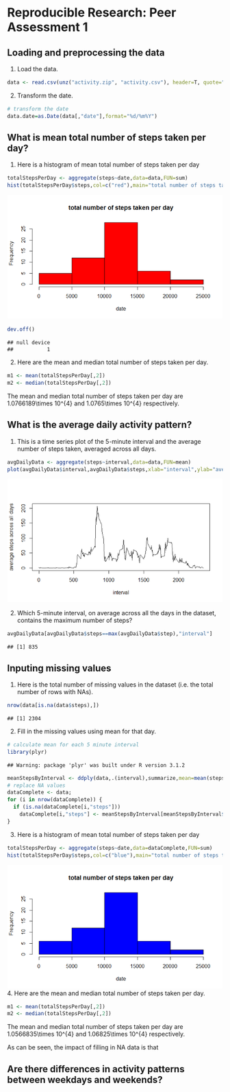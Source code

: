# Reproducible Research: Peer Assessment 1


## Loading and preprocessing the data

1. Load the data.


```r
data <- read.csv(unz("activity.zip", "activity.csv"), header=T, quote="\"", sep=",",colClasses=c("numeric","character","numeric"),na.strings = "NA")
```

2. Transform the date.

```r
# transform the date
data.date=as.Date(data[,"date"],format="%d/%m%Y")
```

## What is mean total number of steps taken per day?

1. Here is a histogram of mean total number of steps taken per day

```r
totalStepsPerDay <- aggregate(steps~date,data=data,FUN=sum)
hist(totalStepsPerDay$steps,col=c("red"),main="total number of steps taken per day",xlab="date")
```

![](./PA1_template_files/figure-html/unnamed-chunk-3-1.png) 

```r
dev.off()
```

```
## null device 
##           1
```
2. Here are the mean and median total number of steps taken per day.

```r
m1 <- mean(totalStepsPerDay[,2])
m2 <- median(totalStepsPerDay[,2])
```
The mean and median total number of steps taken per day are 1.0766189\times 10^{4} and 1.0765\times 10^{4} respectively.

## What is the average daily activity pattern?

1. This is a time series plot of the 5-minute interval and the average number of steps taken, averaged across all days.

```r
avgDailyData <- aggregate(steps~interval,data=data,FUN=mean)
plot(avgDailyData$interval,avgDailyData$steps,xlab="interval",ylab="average steps across all days",type="l")
```

![](./PA1_template_files/figure-html/unnamed-chunk-5-1.png) 

2. Which 5-minute interval, on average across all the days in the dataset, contains the maximum number of steps?

```r
avgDailyData[avgDailyData$steps==max(avgDailyData$step),"interval"]
```

```
## [1] 835
```

## Inputing missing values

1. Here is the total number of missing values in the dataset (i.e. the total number of rows with NAs).

```r
nrow(data[is.na(data$steps),])
```

```
## [1] 2304
```

2. Fill in the missing values using mean for that day.


```r
# calculate mean for each 5 minute interval
library(plyr)
```

```
## Warning: package 'plyr' was built under R version 3.1.2
```

```r
meanStepsByInterval <- ddply(data,.(interval),summarize,mean=mean(steps,na.rm=TRUE))
# replace NA values
dataComplete <- data;
for (i in nrow(dataComplete)) {
  if (is.na(dataComplete[i,"steps"]))
    dataComplete[i,"steps"] <- meanStepsByInterval[meanStepsByInterval$interval==dataComplete[i,"interval"],"mean"]
}
```

3. Here is a histogram of mean total number of steps taken per day

```r
totalStepsPerDay <- aggregate(steps~date,data=dataComplete,FUN=sum)
hist(totalStepsPerDay$steps,col=c("blue"),main="total number of steps taken per day",xlab="date")
```

![](./PA1_template_files/figure-html/unnamed-chunk-9-1.png) 
4. Here are the mean and median total number of steps taken per day.

```r
m1 <- mean(totalStepsPerDay[,2])
m2 <- median(totalStepsPerDay[,2])
```
The mean and median total number of steps taken per day are 1.0566835\times 10^{4} and 1.06825\times 10^{4} respectively.

As can be seen, the impact of filling in NA data is that 

## Are there differences in activity patterns between weekdays and weekends?
